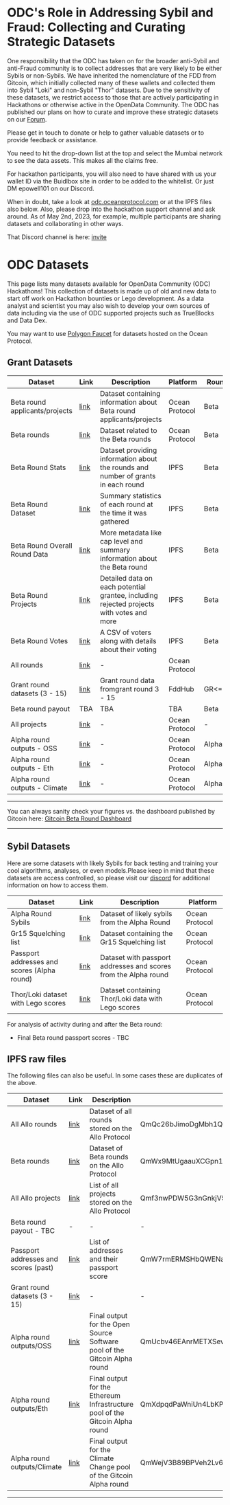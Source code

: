 # ODC's Role in Addressing Sybil and Fraud: Collecting and Curating Strategic Datasets

One responsibility that the ODC has taken on for the broader anti-Sybil and anti-Fraud community is to collect addresses that are very likely to be either Sybils or non-Sybils. We have inherited the nomenclature of the FDD from Gitcoin, which initially collected many of these wallets and collected them into Sybil "Loki" and non-Sybil "Thor" datasets. Due to the sensitivity of these datasets, we restrict access to those that are actively participating in Hackathons or otherwise active in the OpenData Community. The ODC has published our plans on how to curate and improve these strategic datasets on our [Forum](https://forum.opendatacommunity.org/t/an-ongoing-responsibility-the-collection-of-sybil-and-non-sybil-lists/42).

Please get in touch to donate or help to gather valuable datasets or to provide feedback or assistance.  

You need to hit the drop-down list at the top and select the Mumbai network to see the data assets. This makes all the claims free.

For hackathon participants, you will also need to have shared with us your wallet ID via the Buidlbox site in order to be added to the whitelist. Or just DM epowell101 on our Discord.   

When in doubt, take a look at [odc.oceanprotocol.com](https://odc.oceanprotocol.com/) or at the IPFS files also below. Also, please drop into the hackathon support channel and ask around. As of May 2nd, 2023, for example, multiple participants are sharing datasets and collaborating in other ways.

That Discord channel is here: [invite](https://discord.gg/9KqPFfE2DF)


# ODC Datasets

This page lists many datasets available for OpenData Community (ODC) Hackathons! This collection of datasets is made up of old and new data to start off work on Hackathon bounties or Lego development. As a data analyst and scientist you may also wish to develop your own sources of data including via the use of ODC supported projects such as TrueBlocks and Data Dex.  

You may want to use [Polygon Faucet](https://faucet.polygon.technology/) for datasets hosted on the Ocean Protocol. 

## Grant Datasets 

| Dataset | Link | Description | Platform | Round |
|---------|------|-------------|----------|-------|
| Beta round applicants/projects | [link](https://odc.oceanprotocol.com/asset/did:op:5aed4e636258b47f6ee06ce3f6f29834cbb3dfe67fd34e50e5174d5886ff234c) | Dataset containing information about Beta round applicants/projects | Ocean Protocol | Beta |
| Beta rounds | [link](https://odc.oceanprotocol.com/asset/did:op:ccfb322ba5367626239032874b8ba851302a7c573c6649f17019c84e8630620d) | Dataset related to the Beta rounds | Ocean Protocol | Beta |
| Beta Round Stats | [link](https://ipfs.io/ipfs/QmeuaS1k84bfNwYVMnkqC26rsPdmZqrcBRwCTWK1rJB1gJ?filename=QmeuaS1k84bfNwYVMnkqC26rsPdmZqrcBRwCTWK1rJB1gJ) | Dataset providing information about the rounds and number of grants in each round | IPFS | Beta |
| Beta Round Dataset | [link](https://ipfs.io/ipfs/Qmf8FfDzneM2on6HStm7b5EEDVadqpKgmWgfddaBDbNH4R?filename=Qmf8FfDzneM2on6HStm7b5EEDVadqpKgmWgfddaBDbNH4R) | Summary statistics of each round at the time it was gathered | IPFS | Beta |
| Beta Round Overall Round Data | [link](https://ipfs.io/ipfs/QmWx9MtUgaauXCGpn1CXNaXLcrAtx9qqEH49oguqutz7Yh?filename=QmWx9MtUgaauXCGpn1CXNaXLcrAtx9qqEH49oguqutz7Yh) | More metadata like cap level and summary information about the Beta round | IPFS | Beta |
| Beta Round Projects | [link](https://ipfs.io/ipfs/QmNyWTCYfTGepoCYosGwB56uUhkYrvASEBex911QFrPFHq?filename=QmNyWTCYfTGepoCYosGwB56uUhkYrvASEBex911QFrPFHq) | Detailed data on each potential grantee, including rejected projects with votes and more | IPFS | Beta |
| Beta Round Votes | [link](https://ipfs.io/ipfs/Qmaf4U2MJUzEcf1BZx9RBpoANoxwA2rkYugcugtfS9oHoN?filename=Qmaf4U2MJUzEcf1BZx9RBpoANoxwA2rkYugcugtfS9oHoN) | A CSV of voters along with details about their voting | IPFS | Beta |
| All rounds | [link](https://odc.oceanprotocol.com/asset/did:op:ef68dd422b0dbedab081608718d716c7b5211c612083dcb00948b4fb54543027) | - | Ocean Protocol |  |
| Grant round datasets (3 - 15) | [link](https://fddhub.io/downloads/grant_rounds) | Grant round data fromgrant round 3 - 15 | FddHub | GR<=15 |
| Beta round payout | TBA | TBA | TBA | Beta |
| All projects | [link](https://odc.oceanprotocol.com/asset/did:op:9cc281937e6d600824691e69972b74b4bee15d00c59e120a8c3aec2b992f463b) | - | Ocean Protocol | - |
| Alpha round outputs - OSS | [link](https://odc.oceanprotocol.com/asset/did:op:966806aeda72dde815bc0db8405d0a7854a91e8b6e59fcfed3cc73e88b597254) | - | Ocean Protocol | Alpha |
| Alpha round outputs - Eth | [link](https://odc.oceanprotocol.com/asset/did:op:2a42c7b5aaab7c16f892d7b57d31bee65aa77c5e34f8c2ab8a907f004076159e) | - | Ocean Protocol | Alpha |
| Alpha round outputs - Climate | [link](https://odc.oceanprotocol.com/asset/did:op:c75cb1a6e76d3d61d3ad085219745db225fbc043f34b7a2be00b3705deb5c382) | - | Ocean Protocol | Alpha |



___
You can always sanity check your figures vs. the dashboard published by Gitcoin here:  [Gitcoin Beta Round Dashboard](https://gitcoin-grants.streamlit.app/)
___

## Sybil Datasets 

Here are some datasets with likely Sybils for back testing and training your cool algorithms, analyses, or even models.Please keep in mind that these datasets are access controlled, so please visit our [discord](https://discord.gg/9KqPFfE2DF) for additional information on how to access them.

| Dataset | Link | Description | Platform |
|---------|------|-------------|----------|
| Alpha Round Sybils | [link](https://odc.oceanprotocol.com/asset/did:op:e3952ec9d82b35a6258851ac668190213c72f1babcf5a641b919504b7843fe6e) | Dataset of likely sybils from the Alpha Round | Ocean Protocol |
| Gr15 Squelching list | [link](https://odc.oceanprotocol.com/asset/did:op:19acd2448e278b09d99eff56e24307317c5ee006b4660ce2b12b3451da03ac24) | Dataset containing the Gr15 Squelching list | Ocean Protocol |
| Passport addresses and scores (Alpha round) | [link](https://odc.oceanprotocol.com/asset/did:op:266bb73082f9598dd20b18eb04821be100ceadff4efd070962971338abc2e706) | Dataset with passport addresses and scores from the Alpha round | Ocean Protocol |
| Thor/Loki dataset with Lego scores | [link](https://odc.oceanprotocol.com/asset/did:op:1b26eda361c6b6d307c8a139c4aaf36aa74411215c31b751cad42e59881f92c1) | Dataset containing Thor/Loki data with Lego scores | Ocean Protocol |

For analysis of activity during and after the Beta round:

- Final Beta round passport scores  - TBC

## IPFS raw files

The following files can also be useful.  In some cases these are duplicates of the above.

| Dataset | Link | Description | CID |
|---------|------|-------------|-----|
| All Allo rounds | [link](https://ipfs.io/ipfs/QmQc26bJimoDgMbh1Q3kkvPNoSHHNjcMc5TJmx49XycgC7) | Dataset of all rounds stored on the Allo Protocol | QmQc26bJimoDgMbh1Q3kkvPNoSHHNjcMc5TJmx49XycgC7 |
| Beta rounds | [link](https://ipfs.io/ipfs/QmWx9MtUgaauXCGpn1CXNaXLcrAtx9qqEH49oguqutz7Yh) | Dataset of Beta rounds on the Allo Protocol | QmWx9MtUgaauXCGpn1CXNaXLcrAtx9qqEH49oguqutz7Yh |
| All Allo projects | [link](https://ipfs.io/ipfs/Qmf3nwPDW5G3nGnkjV5uc1DvsAG9jNeNEqAR18t5orPySc) | List of all projects stored on the Allo Protocol | Qmf3nwPDW5G3nGnkjV5uc1DvsAG9jNeNEqAR18t5orPySc |
| Beta round payout - TBC | - | - | - |
| Passport addresses and scores (past) | [link](https://ipfs.io/ipfs/QmW7rmERMSHbQWENaDR2Yw13JJAbCFPEwExo44hyA8koaf?filename=passport_address_scores.csv) | List of addresses and their passport score | QmW7rmERMSHbQWENaDR2Yw13JJAbCFPEwExo44hyA8koaf |
| Grant round datasets (3 - 15) | [link](https://data.opendatacommunity.org/) | - | - |
| Alpha round outputs/OSS | [link](https://ipfs.io/ipfs/QmUcbv46EAnrMETXSevJDfekVv7UXyULDsZwL1fPotYySC?filename=oss_output.csv) | Final output for the Open Source Software pool of the Gitcoin Alpha round | QmUcbv46EAnrMETXSevJDfekVv7UXyULDsZwL1fPotYySC |
| Alpha round outputs/Eth | [link](https://ipfs.io/ipfs/QmXdpqdPaWniUn4LbKPBWXYW3R8nsRb3abvDaaUMfqQzJB?filename=eth_output.csv) | Final output for the Ethereum Infrastructure pool of the Gitcoin Alpha round | QmXdpqdPaWniUn4LbKPBWXYW3R8nsRb3abvDaaUMfqQzJB |
| Alpha round outputs/Climate | [link](https://ipfs.io/ipfs/QmWejV3B89BPVeh2Lv6QoUoyMSdZgXNzDYqjDcWTf1AV2Y?filename=climate_output.csv) | Final output for the Climate Change pool of the Gitcoin Alpha round | QmWejV3B89BPVeh2Lv6QoUoyMSdZgXNzDYqjDcWTf1AV2Y |

___
